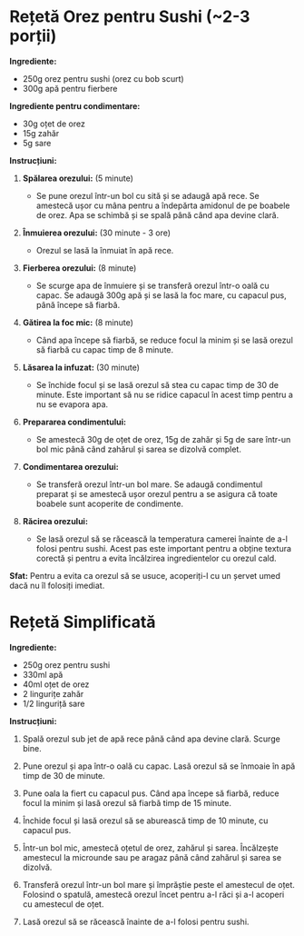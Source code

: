 # Rețetă Orez pentru Sushi (~2-3 porții)

**Ingrediente:**
- 250g orez pentru sushi (orez cu bob scurt)
- 300g apă pentru fierbere

**Ingrediente pentru condimentare:**
- 30g oțet de orez
- 15g zahăr
- 5g sare

**Instrucțiuni:**

1. **Spălarea orezului:** (5 minute)
   - Se pune orezul într-un bol cu sită și se adaugă apă rece.
   Se amestecă ușor cu mâna pentru a îndepărta amidonul
   de pe boabele de orez.
   Apa se schimbă și se spală până când apa devine clară.

2. **Înmuierea orezului:** (30 minute - 3 ore)
   - Orezul se lasă la înmuiat în apă rece.

3. **Fierberea orezului:** (8 minute)
   - Se scurge apa de înmuiere și se transferă orezul într-o oală cu capac.
   Se adaugă 300g apă și se lasă la foc mare, cu capacul pus,
   până începe să fiarbă.

4. **Gătirea la foc mic:** (8 minute)
   - Când apa începe să fiarbă, se reduce focul la minim și
   se lasă orezul să fiarbă cu capac timp de 8 minute.

5. **Lăsarea la infuzat:** (30 minute)
   - Se închide focul și se lasă orezul să stea cu capac timp de 30 de minute.
   Este important să nu se ridice capacul în acest timp pentru a nu se evapora apa.

6. **Prepararea condimentului:**
   - Se amestecă 30g de oțet de orez, 15g de zahăr și 5g de sare într-un bol mic 
   până când zahărul și sarea se dizolvă complet.

7. **Condimentarea orezului:** 
   - Se transferă orezul într-un bol mare. Se adaugă condimentul preparat și se 
   amestecă ușor orezul pentru a se asigura că toate boabele sunt acoperite de condimente.

8. **Răcirea orezului:**
   - Se lasă orezul să se răcească la temperatura camerei înainte de a-l folosi pentru sushi. 
   Acest pas este important pentru a obține textura corectă și pentru a evita încălzirea 
   ingredientelor cu orezul cald.

**Sfat:** Pentru a evita ca orezul să se usuce, acoperiți-l cu un șervet umed dacă nu îl 
folosiți imediat.



# Rețetă Simplificată

**Ingrediente:**
- 250g orez pentru sushi
- 330ml apă
- 40ml oțet de orez
- 2 lingurițe zahăr
- 1/2 linguriță sare

**Instrucțiuni:**

1. Spală orezul sub jet de apă rece până când apa devine clară. Scurge bine.

2. Pune orezul și apa într-o oală cu capac. Lasă orezul să se înmoaie în apă timp de 30 de minute.

3. Pune oala la fiert cu capacul pus. Când apa începe să fiarbă, reduce focul la minim și lasă orezul să fiarbă timp de 15 minute.

4. Închide focul și lasă orezul să se aburească timp de 10 minute, cu capacul pus.

5. Într-un bol mic, amestecă oțetul de orez, zahărul și sarea. Încălzește amestecul la microunde sau pe aragaz până când zahărul și sarea se dizolvă.

6. Transferă orezul într-un bol mare și împrăștie peste el amestecul de oțet. Folosind o spatulă, amestecă orezul încet pentru a-l răci și a-l acoperi cu amestecul de oțet.

7. Lasă orezul să se răcească înainte de a-l folosi pentru sushi.

